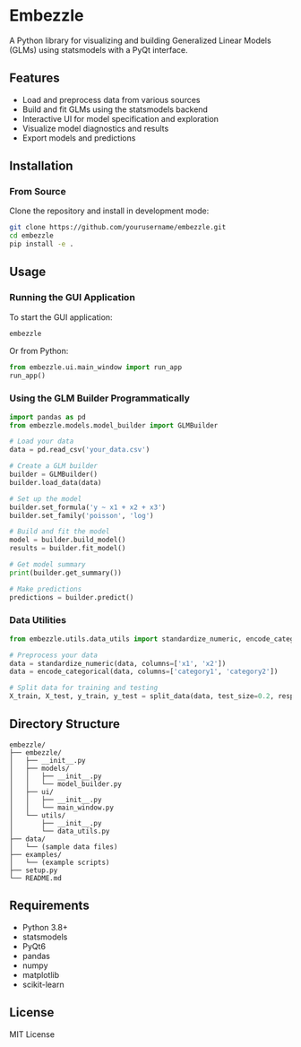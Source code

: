 # Embezzle

A Python library for visualizing and building Generalized Linear Models (GLMs) using statsmodels with a PyQt interface.

## Features

- Load and preprocess data from various sources
- Build and fit GLMs using the statsmodels backend
- Interactive UI for model specification and exploration
- Visualize model diagnostics and results
- Export models and predictions

## Installation

### From Source

Clone the repository and install in development mode:

```bash
git clone https://github.com/yourusername/embezzle.git
cd embezzle
pip install -e .
```

## Usage

### Running the GUI Application

To start the GUI application:

```bash
embezzle
```

Or from Python:

```python
from embezzle.ui.main_window import run_app
run_app()
```

### Using the GLM Builder Programmatically

```python
import pandas as pd
from embezzle.models.model_builder import GLMBuilder

# Load your data
data = pd.read_csv('your_data.csv')

# Create a GLM builder
builder = GLMBuilder()
builder.load_data(data)

# Set up the model
builder.set_formula('y ~ x1 + x2 + x3')
builder.set_family('poisson', 'log')

# Build and fit the model
model = builder.build_model()
results = builder.fit_model()

# Get model summary
print(builder.get_summary())

# Make predictions
predictions = builder.predict()
```

### Data Utilities

```python
from embezzle.utils.data_utils import standardize_numeric, encode_categorical, split_data

# Preprocess your data
data = standardize_numeric(data, columns=['x1', 'x2'])
data = encode_categorical(data, columns=['category1', 'category2'])

# Split data for training and testing
X_train, X_test, y_train, y_test = split_data(data, test_size=0.2, response_var='y')
```

## Directory Structure

```
embezzle/
├── embezzle/
│   ├── __init__.py
│   ├── models/
│   │   ├── __init__.py
│   │   └── model_builder.py
│   ├── ui/
│   │   ├── __init__.py
│   │   └── main_window.py
│   └── utils/
│       ├── __init__.py
│       └── data_utils.py
├── data/
│   └── (sample data files)
├── examples/
│   └── (example scripts)
├── setup.py
└── README.md
```

## Requirements

- Python 3.8+
- statsmodels
- PyQt6
- pandas
- numpy
- matplotlib
- scikit-learn

## License

MIT License
